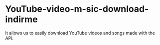 # YouTube-video-m-sic-download-indirme
It allows us to easily download YouTube videos and songs made with the API.
